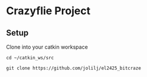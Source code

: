 # Crazyflie Project
## Setup
Clone into your catkin workspace

```cd ~/catkin_ws/src```

```git clone https://github.com/jolilj/el2425_bitcraze```
